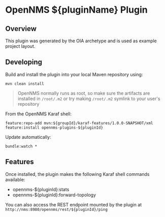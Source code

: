 # OpenNMS ${pluginName} Plugin

## Overview

This plugin was generated by the OIA archetype and is used as example project layout.

## Developing

Build and install the plugin into your local Maven repository using:
```
mvn clean install
```

> OpenNMS normally runs as root, so make sure the artifacts are installed in `/root/.m2` or try making `/root/.m2` symlink to your user's repository

From the OpenNMS Karaf shell:
```
feature:repo-add mvn:${groupId}/karaf-features/1.0.0-SNAPSHOT/xml
feature:install opennms-plugins-${pluginId}
```

Update automatically:
```
bundle:watch *
```

## Features

Once installed, the plugin makes the following Karaf shell commands available:
* opennms-${pluginId}:stats
* opennms-${pluginId}:forward-topology

You can also access the REST endpoint mounted by the plugin at `http://nms:8980/opennms/rest/${pluginId}/ping`
